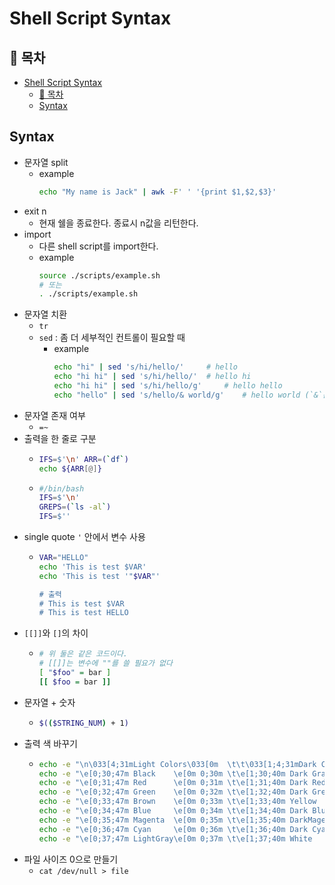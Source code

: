 # Shell Script Syntax
## 🎁 목차
- [Shell Script Syntax](#shell-script-syntax)
  - [🎁 목차](#-목차)
  - [Syntax](#syntax)
## Syntax
* 문자열 split
  - example
    ```sh
    echo "My name is Jack" | awk -F' ' '{print $1,$2,$3}'
    ```
* exit n
  - 현재 쉘을 종료한다. 종료시 n값을 리턴한다.
* import
  - 다른 shell script를 import한다.
  - example
    ```sh
    source ./scripts/example.sh    
    # 또는
    . ./scripts/example.sh    
    ```
* 문자열 치환
  - `tr`
  - `sed` : 좀 더 세부적인 컨트롤이 필요할 때
    - example
      ```sh
      echo "hi" | sed 's/hi/hello/' 	# hello
      echo "hi hi" | sed 's/hi/hello/' 	# hello hi
      echo "hi hi" | sed 's/hi/hello/g' 	# hello hello
      echo "hello" | sed 's/hello/& world/g'	# hello world (`&`는 패턴 매칭된 부분을 의미)
      ```
* 문자열 존재 여부
  - `=~`
* 출력을 한 줄로 구분
  - ```sh
    IFS=$'\n' ARR=(`df`)
    echo ${ARR[@]}
    ```
  - ```sh
    #/bin/bash
    IFS=$'\n'
    GREPS=(`ls -al`)
    IFS=$''
    ```
* single quote `'` 안에서 변수 사용
  - ```sh
    VAR="HELLO"
    echo 'This is test $VAR'
    echo 'This is test '"$VAR"'

    # 출력
    # This is test $VAR
    # This is test HELLO
    ```
* `[[]]`와 `[]`의 차이
  - ```sh
    # 위 둘은 같은 코드이다.
    # [[]]는 변수에 ""를 쓸 필요가 없다
    [ "$foo" = bar ] 
    [[ $foo = bar ]]
    ```
* 문자열 + 숫자
  - ```sh
    $(($STRING_NUM) + 1)
    ```
* 출력 색 바꾸기
  - ```sh
    echo -e "\n\033[4;31mLight Colors\033[0m  \t\t\033[1;4;31mDark Colors\033[0m" 
    echo -e "\e[0;30;47m Black    \e[0m 0;30m \t\e[1;30;40m Dark Gray  \e[0m 1;30m"
    echo -e "\e[0;31;47m Red      \e[0m 0;31m \t\e[1;31;40m Dark Red   \e[0m 1;31m"
    echo -e "\e[0;32;47m Green    \e[0m 0;32m \t\e[1;32;40m Dark Green \e[0m 1;32m"
    echo -e "\e[0;33;47m Brown    \e[0m 0;33m \t\e[1;33;40m Yellow     \e[0m 1;33m"
    echo -e "\e[0;34;47m Blue     \e[0m 0;34m \t\e[1;34;40m Dark Blue  \e[0m 1;34m"
    echo -e "\e[0;35;47m Magenta  \e[0m 0;35m \t\e[1;35;40m DarkMagenta\e[0m 1;35m"
    echo -e "\e[0;36;47m Cyan     \e[0m 0;36m \t\e[1;36;40m Dark Cyan  \e[0m 1;36m"
    echo -e "\e[0;37;47m LightGray\e[0m 0;37m \t\e[1;37;40m White      \e[0m 1;37m"
    ```
* 파일 사이즈 0으로 만들기
  - `cat /dev/null > file`    

